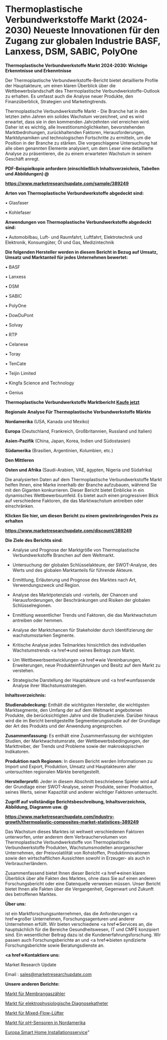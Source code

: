 # Thermoplastische Verbundwerkstoffe Markt (2024-2030) Neueste Innovationen für den Zugang zur globalen Industrie BASF, Lanxess, DSM, SABIC, PolyOne

<strong>Thermoplastische Verbundwerkstoffe Markt 2024-2030: Wichtige Erkenntnisse und Erkenntnisse</strong>

Der Thermoplastische Verbundwerkstoffe-Bericht bietet detaillierte Profile der Hauptakteure, um einen klaren Überblick über die Wettbewerbslandschaft des Thermoplastische Verbundwerkstoffe-Outlook zu erhalten. Es umfasst auch die Analyse neuer Produkte, den Finanzüberblick, Strategien und Marketingtrends.

Thermoplastische Verbundwerkstoffe Markt - Die Branche hat in den letzten zehn Jahren ein solides Wachstum verzeichnet, und es wird erwartet, dass sie in den kommenden Jahrzehnten viel erreichen wird. Daher ist es wichtig, alle Investitionsmöglichkeiten, bevorstehenden Marktbedrohungen, zurückhaltenden Faktoren, Herausforderungen, Marktdynamiken und technologischen Fortschritte zu ermitteln, um die Position in der Branche zu stärken. Die vorgeschlagene Untersuchung hat alle oben genannten Elemente analysiert, um dem Leser eine detaillierte Analyse zu präsentieren, die zu einem erwarteten Wachstum in seinem Geschäft anregt.



<strong><b>PDF-Beispielkopie anfordern (einschließlich Inhaltsverzeichnis, Tabellen und Abbildungen) @ </b></strong>

<strong><a href=https://www.marketresearchupdate.com/sample/389249>

<strong>https://www.marketresearchupdate.com/sample/389249</u></a></strong></strong>



<strong>Arten von Thermoplastische Verbundwerkstoffe abgedeckt sind:</strong>

• Glasfaser

• Kohlefaser



<strong>Anwendungen von Thermoplastische Verbundwerkstoffe abgedeckt sind:</strong>

• Automobilbau, Luft- und Raumfahrt, Luftfahrt, Elektrotechnik und Elektronik, Konsumgüter, Öl und Gas, Medizintechnik



<strong>Die folgenden Hersteller werden in diesem Bericht in Bezug auf Umsatz, Umsatz und Marktanteil für jedes Unternehmen bewertet:</strong>

• BASF

• Lanxess

• DSM

• SABIC

• PolyOne

• DowDuPont

• Solvay

• RTP

• Celanese

• Toray

• TenCate

• Teijin Limited

• Kingfa Science and Technology

• Genius



<strong>Thermoplastische Verbundwerkstoffe Marktbericht <a href=https://www.marketresearchupdate.com/buynow/389249>Kaufe jetzt</a></strong>



<strong>Regionale Analyse Für Thermoplastische Verbundwerkstoffe Märkte</strong>



<strong>Nordamerika</strong> (USA, Kanada und Mexiko)



<strong>Europa</strong> (Deutschland, Frankreich, Großbritannien, Russland und Italien)



<strong>Asien-Pazifik</strong> (China, Japan, Korea, Indien und Südostasien)



<strong>Südamerika</strong> (Brasilien, Argentinien, Kolumbien, etc.)



<strong>Den Mittleren</strong> 

<strong>Osten und Afrika</strong> (Saudi-Arabien, VAE, ägypten, Nigeria und Südafrika)

Die analysierten Daten auf dem Thermoplastische Verbundwerkstoffe Markt helfen Ihnen, eine Marke innerhalb der Branche aufzubauen, während Sie mit den Giganten konkurrieren. Dieser Bericht bietet Einblicke in ein dynamisches Wettbewerbsumfeld. Es bietet auch einen progressiven Blick auf verschiedene Faktoren, die das Marktwachstum antreiben oder einschränken.



<strong>Klicken Sie hier, um diesen Bericht zu einem gewinnbringenden Preis zu erhalten
</strong>

<strong><a href=https://www.marketresearchupdate.com/discount/389249>https://www.marketresearchupdate.com/discount/389249</b></u></strong></a>



<strong>Die Ziele des Berichts sind:</strong>

- Analyse und Prognose der Marktgröße von Thermoplastische Verbundwerkstoffe Branchen auf dem Weltmarkt.

- Untersuchung der globalen Schlüsselakteure, der SWOT-Analyse, des Werts und des globalen Marktanteils für führende Akteure.

- Ermittlung, Erläuterung und Prognose des Marktes nach Art, Verwendungszweck und Region.

- Analyse des Marktpotenzials und -vorteils, der Chancen und Herausforderungen, der Beschränkungen und Risiken der globalen Schlüsselregionen.

- Ermittlung wesentlicher Trends und Faktoren, die das Marktwachstum antreiben oder hemmen.

- Analyse der Marktchancen für Stakeholder durch Identifizierung der wachstumsstarken Segmente.

- Kritische Analyse jedes Teilmarktes hinsichtlich des individuellen Wachstumstrends <a href=>und</a> seines Beitrags zum Markt.

- Um Wettbewerbsentwicklungen <a href=>wie</a> Vereinbarungen, Erweiterungen, neue Produkteinführungen und Besitz auf dem Markt zu verstehen.

- Strategische Darstellung der Hauptakteure und <a href=>umfas</a>sende Analyse ihrer Wachstumsstrategien.



<strong>Inhaltsverzeichnis:</strong>



<strong>Studienabdeckung:</strong> Enthält die wichtigsten Hersteller, die wichtigsten Marktsegmente, den Umfang der auf dem Weltmarkt angebotenen Produkte, die berücksichtigten Jahre und die Studienziele. Darüber hinaus wird die im Bericht bereitgestellte Segmentierungsstudie auf der Grundlage der Art des Produkts und der Anwendung angesprochen.



<strong>Zusammenfassung:</strong> Es enthält eine Zusammenfassung der wichtigsten Studien, der Marktwachstumsrate, der Wettbewerbsbedingungen, der Markttreiber, der Trends und Probleme sowie der makroskopischen Indikatoren.



<strong>Produktion nach Regionen:</strong> In diesem Bericht werden Informationen zu Import und Export, Produktion, Umsatz und Hauptakteuren aller untersuchten regionalen Märkte bereitgestellt.



<strong>Herstellerprofil:</strong> Jeder in diesem Abschnitt beschriebene Spieler wird auf der Grundlage einer SWOT-Analyse, seiner Produkte, seiner Produktion, seines Werts, seiner Kapazität und anderer wichtiger Faktoren untersucht.



<strong><b>Zugriff auf vollständige Berichtsbeschreibung, Inhaltsverzeichnis, Abbildung, Diagramm usw. @ </b></strong>

<strong><a href=https://www.marketresearchupdate.com/industry-growth/thermoplastic-composites-market-statistices-389249>https://www.marketresearchupdate.com/industry-growth/thermoplastic-composites-market-statistices-389249</a></strong>

Das Wachstum dieses Marktes ist weltweit verschiedenen Faktoren unterworfen, unter anderem dem Verbrauchervolumen von Thermoplastische Verbundwerkstoffe von Thermoplastische Verbundwerkstoffe Produkten, Wachstumsmodellen anorganischer Unternehmen, der Preisvolatilität von Rohstoffen, Produktinnovationen sowie den wirtschaftlichen Aussichten sowohl in Erzeuger- als auch in Verbraucherländern.

Zusammenfassend bietet Ihnen dieser Bericht <a href=>einen</a> klaren Überblick über alle Fakten des Marktes, ohne dass Sie auf einen anderen Forschungsbericht oder eine Datenquelle verweisen müssen. Unser Bericht bietet Ihnen alle Fakten über die Vergangenheit, Gegenwart und Zukunft des betroffenen Marktes.



<strong>Über uns:</strong>

 ist ein Marktforschungsunternehmen, das die Anforderungen <a href=>großer</a> Unternehmen, Forschungsagenturen und anderer Unternehmen erfüllt. Wir bieten verschiedene <a href=>Services</a> an, die hauptsächlich für die Bereiche Gesundheitswesen, IT und CMFE konzipiert sind. Ein wesentlicher Beitrag dazu ist die Kundenerfahrungsforschung. Wir passen auch Forschungsberichte an und <a href=>bieten</a> syndizierte Forschungsberichte sowie Beratungsdienste an.



<strong><a href=>Kontaktiere uns:</a></strong>

Market Research Update

Email : sales@marketresearchupdate.com



<strong>Unsere anderen Berichte:</strong>

<a href=https://www.linkedin.com/pulse/diaphragm-gas-meter-market-insights-2023-comprehensive>Markt für Membrangaszähler</a>

<a href=https://www.linkedin.com/pulse/electrophysiology-diagnostic-catheters-market>Markt für elektrophysiologische Diagnosekatheter</a>

<a href=https://www.linkedin.com/pulse/mixed-flow-fan-market-report-2023-top-company-trends-future>Markt für Mixed-Flow-Lüfter</a>

<a href=https://www.linkedin.com/pulse/north-america-ph-sensors-market-2023-booming>Markt für pH-Sensoren in Nordamerika</a>

<a href=https://www.linkedin.com/pulse/europe-smart-home-installation-service>Europa Smart Home Installationsservice</a>"
